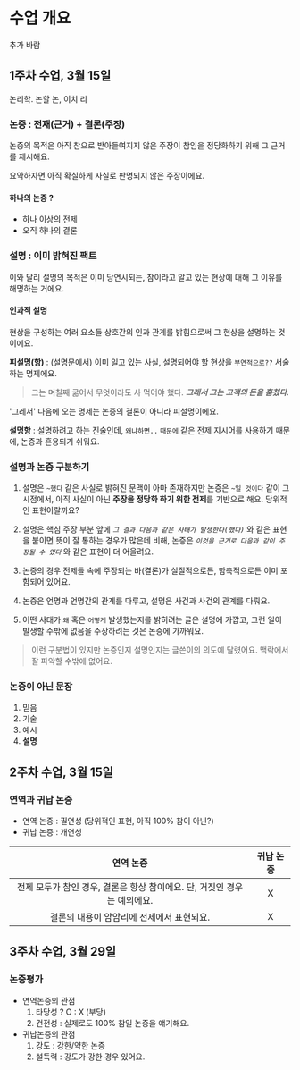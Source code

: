 # 수업 개요
추가 바람

## 1주차 수업, 3월 15일

논리학. 논할 논, 이치 리

### 논증 : 전재(근거) + 결론(주장)

논증의 목적은 아직 참으로 받아들여지지 않은 주장이 참임을 정당화하기 위해 그 근거를 제시해요.

요약하자면 아직 확실하게 사실로 판명되지 않은 주장이에요.

#### 하나의 논증 ?
- 하나 이상의 전제
- 오직 하나의 결론

### 설명 : 이미 밝혀진 **팩트**
이와 달리 설명의 목적은 이미 당연시되는, 참이라고 알고 있는 현상에 대해 그 이유를 해명하는 거에요.

#### 인과적 설명
현상을 구성하는 여러 요소들 상호간의 인과 관계를 밝힘으로써 그 현상을 설명하는 것이에요.

**피설명(항)** : (설명문에서) 이미 일고 있는 사실, 설명되어야 할 현상을 `부연적으로??` 서술하는 명제에요.
> 그는 며칠째 굶어서 무엇이라도 사 먹어야 했다. **_그래서 그는 고객의 돈을 훔쳤다._**

'그레서' 다음에 오는 명제는 논증의 결론이 아니라 피설명이에요.

**설명항** : 설명하려고 하는 진술인데, `왜냐하면..` `때문에` 같은 전제 지시어를 사용하기 때문에, 논증과 혼용되기 쉬워요.

### 설명과 논증 구분하기
1. 설명은 `~했다` 같은 사실로 밝혀진 문맥이 아마 존재하지만 논증은 `~일 것이다` 같이 그 시점에서, 아직 사실이 아닌 **주장을 정당화 하기 위한 전제**를 기반으로 해요. 당위적인 표현이랄까요?

2. 설명은 핵심 주장 부분 앞에 _`그 결과 다음과 같은 사태가 발생한다(했다)`_ 와 같은 표현을 붙이면 뜻이 잘 통하는 경우가 많은데 비해, 논증은 _`이것을 근거로 다음과 같이 주장될 수 있다`_ 와 같은 표현이 더 어울려요.

3. 논증의 경우 전제들 속에 주장되는 바(결론)가 실질적으로든, 함축적으로든 이미 포함되어 있어요.

4. 논증은 언명과 언명간의 관계를 다루고, 설명은 사건과 사건의 관계를 다뤄요.

5. 어떤 사태가 `왜` 혹은 `어떻게` 발생했는지를 밝히려는 글은 설명에 가깝고, 그런 일이 발생할 수밖에 없음을 주장하려는 것은 논증에 가까워요.

> 이런 구분법이 있지만 논증인지 설명인지는 글쓴이의 의도에 달렸어요. 맥락에서 잘 파악할 수밖에 없어요.

### 논증이 아닌 문장
1. 믿음
2. 기술
3. 예시
4. **설명**

## 2주차 수업, 3월 15일

### 연역과 귀납 논증

- 연역 논증 : 필연성 (당위적인 표현, 아직 100% 참이 아닌?)
- 귀납 논증 : 개연성

|                          연역 논증                           | 귀납 논증 |
| :----------------------------------------------------------: | :-------: |
| 전제 모두가 참인 경우, 결론은 항상 참이에요. 단, 거짓인 경우는 예외에요. |     X     |
|          결론의 내용이 암암리에 전제에서 표현되요.           |     X     |

## 3주차 수업, 3월 29일

### 논증평가

- 연역논증의 관점
  1. 타당성 ? O : X (부당)
  2. 건전성 : 실제로도 100% 참일 논증을 얘기해요.
- 귀납논증의 관점
  1. 강도 : 강한/약한 논증
  2. 설득력 : 강도가 강한 경우 있어요.